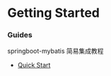 # Getting Started

### Guides
springboot-mybatis 简易集成教程

* [Quick Start](https://github.com/mygrapple/springboot-mybatis/blob/master/README.md)


